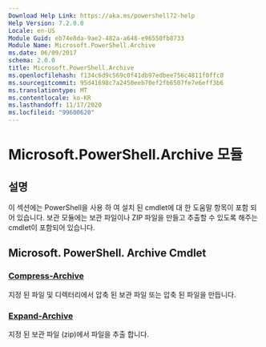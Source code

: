 ```yaml
---
Download Help Link: https://aka.ms/powershell72-help
Help Version: 7.2.0.0
Locale: en-US
Module Guid: eb74e8da-9ae2-482a-a648-e96550fb8733
Module Name: Microsoft.PowerShell.Archive
ms.date: 06/09/2017
schema: 2.0.0
title: Microsoft.PowerShell.Archive
ms.openlocfilehash: f134c6d9c569c0f41db97edbee756c4811f0ffc0
ms.sourcegitcommit: 95d41698c7a2450eeb70ef2fb6507fe7e6eff3b6
ms.translationtype: MT
ms.contentlocale: ko-KR
ms.lasthandoff: 11/17/2020
ms.locfileid: "99600620"
---
```

# Microsoft.PowerShell.Archive 모듈

## 설명

이 섹션에는 PowerShell을 사용 하 여 설치 된 cmdlet에 대 한 도움말 항목이 포함 되어 있습니다. 보관 모듈에는 보관 파일이나 ZIP 파일을 만들고 추출할 수 있도록 해주는 cmdlet이 포함되어 있습니다.

## Microsoft. PowerShell. Archive Cmdlet

### [Compress-Archive](Compress-Archive.md)
지정 된 파일 및 디렉터리에서 압축 된 보관 파일 또는 압축 된 파일을 만듭니다.

### [Expand-Archive](Expand-Archive.md)
지정 된 보관 파일 (zip)에서 파일을 추출 합니다.

